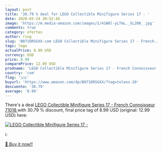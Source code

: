 ```yaml
---
layout: post
title: '30.79 % deal for LEGO Collectible Minifigure Series 17 - '
date: 2020-03-24 20:52:44
image: 'https://m.media-amazon.com/images/I/41W8l-yLTmL._SL200_.jpg'
comments: true
category: ofertas
author: ring
slug: 'B071DRSGXX-com LEGO Collectible Minifigure Series 17 - French...'
tags: lego
actualPrice: 8.99 USD
currency: USD
price: 8.99
comparePrice: 12.99 USD
prodname: 'LEGO Collectible Minifigure Series 17 - French Connoisseur  71018 '
country: 'com'
flag: '🇺🇸'
buyurl: 'https://www.amazon.com/dp/B071DRSGXX/?tag=tolees-20'
descuento: '30.79'
average: '8.99'
---
```


There's a deal [LEGO Collectible Minifigure Series 17 - French Connoisseur  71018 ](https://www.amazon.com/dp/B071DRSGXX/?tag=tolees-20)  with  30.79 % discount, final price tag of  8.99 USD (original: 12.99 USD) here:

[![LEGO Collectible Minifigure Series 17 - ](https://m.media-amazon.com/images/I/41W8l-yLTmL._SL200_.jpg)](https://www.amazon.com/dp/B071DRSGXX/?tag=tolees-20)

ℹ️:


[🛒 Buy it now!!](https://www.amazon.com/dp/B071DRSGXX/?tag=tolees-20)
